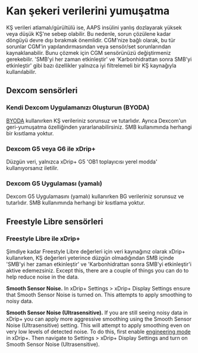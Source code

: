 # Kan şekeri verilerini yumuşatma

KŞ verileri atlamalı/gürültülü ise, AAPS insülini yanlış dozlayarak yüksek veya düşük KŞ'ne sebep olabilir. Bu nedenle, sorun çözülene kadar döngüyü devre dışı bırakmak önemlidir. CGM'nize bağlı olarak, bu tür sorunlar CGM'in yapılandırmasından veya sensör/set sorunlarından kaynaklanabilir. Bunu çözmek için CGM sensörünüzü değiştirmeniz gerekebilir. 'SMB'yi her zaman etkinleştir' ve 'Karbonhidrattan sonra SMB'yi etkinleştir' gibi bazı özellikler yalnızca iyi filtrelemeli bir KŞ kaynağıyla kullanılabilir.

## Dexcom sensörleri

### Kendi Dexcom Uygulamanızı Oluşturun (BYODA)

[BYODA](../Hardware/DexcomG6#if-using-g6-with-build-your-own-dexcom-app) kullanırken KŞ verileriniz sorunsuz ve tutarlıdır. Ayrıca Dexcom'un geri-yumuşatma özelliğinden yararlanabilirsiniz. SMB kullanımında herhangi bir kısıtlama yoktur.

### Dexcom G5 veya G6 ile xDrip+

Düzgün veri, yalnızca xDrip+ G5 'OB1 toplayıcısı yerel modda' kullanıyorsanız iletilir.

### Dexcom G5 Uygulaması (yamalı)

Dexcom G5 Uygulamasını (yamalı) kullanırken BG verileriniz sorunsuz ve tutarlıdır. SMB kullanımında herhangi bir kısıtlama yoktur.

## Freestyle Libre sensörleri

### Freestyle Libre ile xDrip+

Şimdiye kadar Freestyle Libre değerleri için veri kaynağınız olarak xDrip+ kullanırken, KŞ değerleri yeterince düzgün olmadığından SMB içinde 'SMB'yi her zaman etkinleştir' ve 'Karbonhidrattan sonra SMB'yi etkinleştir'i aktive edemezsiniz. Except this, there are a couple of things you can do to help reduce noise in the data.

**Smooth Sensor Noise.** In xDrip+ Settings > xDrip+ Display Settings ensure that Smooth Sensor Noise is turned on. This attempts to apply smoothing to noisy data.

**Smooth Sensor Noise (Ultrasensitive).** If you are still seeing noisy data in xDrip+ you can apply more aggressive smoothing using the Smooth Sensor Noise (Ultrasensitive) setting. This will attempt to apply smoothing even on very low levels of detected noise. To do this, first enable [engineering mode](Enabling-Engineering-Mode-in-xDrip.md) in xDrip+. Then navigate to Settings > xDrip+ Display Settings and turn on Smooth Sensor Noise (Ultrasensitive).